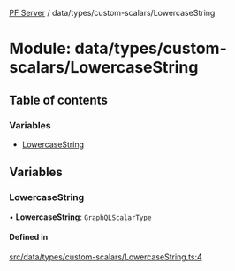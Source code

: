 [PF Server](../README.md) / data/types/custom-scalars/LowercaseString

# Module: data/types/custom-scalars/LowercaseString

## Table of contents

### Variables

- [LowercaseString](data_types_custom_scalars_LowercaseString.md#lowercasestring)

## Variables

### LowercaseString

• **LowercaseString**: `GraphQLScalarType`

#### Defined in

[src/data/types/custom-scalars/LowercaseString.ts:4](https://bitbucket.org/bravebits/pfserver/src/83cf3bb/src/data/types/custom-scalars/LowercaseString.ts#lines-4)
